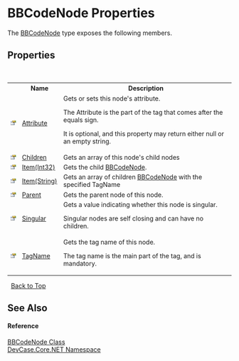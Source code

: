 # BBCodeNode Properties
 

The <a href="T_DevCase_Core_NET_BBCodeNode">BBCodeNode</a> type exposes the following members.


## Properties
&nbsp;<table><tr><th></th><th>Name</th><th>Description</th></tr><tr><td>![Public property](media/pubproperty.gif "Public property")</td><td><a href="P_DevCase_Core_NET_BBCodeNode_Attribute">Attribute</a></td><td>
Gets or sets this node's attribute. 

 The Attribute is the part of the tag that comes after the equals sign. 

 It is optional, and this property may return either null or an empty string.</td></tr><tr><td>![Public property](media/pubproperty.gif "Public property")</td><td><a href="P_DevCase_Core_NET_BBCodeNode_Children">Children</a></td><td>
Gets an array of this node's child nodes</td></tr><tr><td>![Public property](media/pubproperty.gif "Public property")</td><td><a href="P_DevCase_Core_NET_BBCodeNode_Item">Item(Int32)</a></td><td>
Gets the child <a href="T_DevCase_Core_NET_BBCodeNode">BBCodeNode</a>.</td></tr><tr><td>![Public property](media/pubproperty.gif "Public property")</td><td><a href="P_DevCase_Core_NET_BBCodeNode_Item_1">Item(String)</a></td><td>
Gets an array of children <a href="T_DevCase_Core_NET_BBCodeNode">BBCodeNode</a> with the specified TagName</td></tr><tr><td>![Public property](media/pubproperty.gif "Public property")</td><td><a href="P_DevCase_Core_NET_BBCodeNode_Parent">Parent</a></td><td>
Gets the parent node of this node.</td></tr><tr><td>![Public property](media/pubproperty.gif "Public property")</td><td><a href="P_DevCase_Core_NET_BBCodeNode_Singular">Singular</a></td><td>
Gets a value indicating whether this node is singular. 

 Singular nodes are self closing and can have no children.</td></tr><tr><td>![Public property](media/pubproperty.gif "Public property")</td><td><a href="P_DevCase_Core_NET_BBCodeNode_TagName">TagName</a></td><td>
Gets the tag name of this node. 

 The tag name is the main part of the tag, and is mandatory.</td></tr></table>&nbsp;
<a href="#bbcodenode-properties">Back to Top</a>

## See Also


#### Reference
<a href="T_DevCase_Core_NET_BBCodeNode">BBCodeNode Class</a><br /><a href="N_DevCase_Core_NET">DevCase.Core.NET Namespace</a><br />